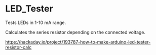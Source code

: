 # LED_Tester
Tests LEDs in 1-10 mA range.

Calculates the series resistor depending on the connected voltage.

https://hackaday.io/project/193787-how-to-make-arduino-led-tester-resistor-calc
